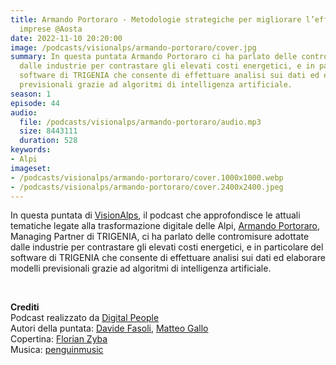 ```yaml
---
title: Armando Portoraro - Metodologie strategiche per migliorare l’efficienza delle
  imprese @Aosta
date: 2022-11-10 20:20:00
image: /podcasts/visionalps/armando-portoraro/cover.jpg
summary: In questa puntata Armando Portoraro ci ha parlato delle contromisure adottate
  dalle industrie per contrastare gli elevati costi energetici, e in particolare del
  software di TRIGENIA che consente di effettuare analisi sui dati ed elaborare modelli
  previsionali grazie ad algoritmi di intelligenza artificiale.
season: 1
episode: 44
audio:
  file: /podcasts/visionalps/armando-portoraro/audio.mp3
  size: 8443111
  duration: 528
keywords:
- Alpi
imageset:
- /podcasts/visionalps/armando-portoraro/cover.1000x1000.webp
- /podcasts/visionalps/armando-portoraro/cover.2400x2400.jpeg
---
```


In questa puntata di [VisionAlps](https://www.visionalps.com/), il podcast che approfondisce le attuali tematiche legate alla trasformazione digitale delle Alpi, [Armando Portoraro](https://www.linkedin.com/in/armandoportoraro/), Managing Partner di TRIGENIA, ci ha parlato delle contromisure adottate dalle industrie per contrastare gli elevati costi energetici, e in particolare del software di TRIGENIA che consente di effettuare analisi sui dati ed elaborare modelli previsionali grazie ad algoritmi di intelligenza artificiale.

<br>

**Crediti**<br>
Podcast realizzato da [Digital People](https://w3id.org/digitalpeople)<br>
Autori della puntata: [Davide Fasoli](https://www.linkedin.com/in/davide-fasoli-2b3246179/), [Matteo Gallo](https://www.linkedin.com/in/matteo-gallo-4a5ab31a8/)<br>
Copertina: [Florian Zyba](https://www.linkedin.com/in/florian-zyba/)<br>
Musica: [penguinmusic](https://pixabay.com/users/penguinmusic-24940186/)